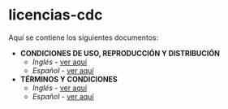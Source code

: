 # licencias-cdc


Aquí se contiene los siguientes documentos:


* **CONDICIONES DE USO, REPRODUCCIÓN Y DISTRIBUCIÓN** 
	- *Inglés* - [ver aquí](https://github.com/APIHub-CdC/licencias-cdc/blob/master/English/License.md)
	- *Español* - [ver aquí](https://github.com/APIHub-CdC/licencias-cdc/blob/master/Spanish/Licencia.md)
* **TÉRMINOS Y CONDICIONES**
	- *Inglés* - [ver aquí](https://github.com/APIHub-CdC/licencias-cdc/blob/master/English/Notice.txt)
	- *Español* - [ver aquí](https://github.com/APIHub-CdC/licencias-cdc/blob/master/Spanish/Terminos_y_condiciones.txt)
